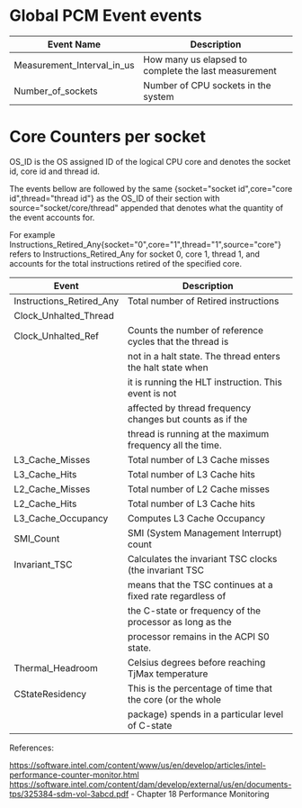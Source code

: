 # Global PCM Event      events

|     Event Name              |                                Description                                  |
|-----------------------------|-----------------------------------------------------------------------------|
| Measurement_Interval_in_us  |             How many us elapsed to complete the last measurement            |
| Number_of_sockets           |                     Number of CPU sockets in the system                     |


# Core Counters per socket

OS_ID is the OS assigned ID of the logical CPU core and denotes the socket id, core id and thread id.

The events bellow are followed by the same {socket="socket id",core="core id",thread="thread id"} as
the OS_ID of their section with source="socket/core/thread" appended that denotes what the quantity
of the event accounts for.

For example Instructions_Retired_Any{socket="0",core="1",thread="1",source="core"} refers to 
Instructions_Retired_Any for socket 0, core 1, thread 1, and accounts for the total instructions
retired of the specified core.

|          Event                                 |                   Description                                |
|------------------------------------------------|--------------------------------------------------------------|
|   Instructions_Retired_Any                     |   Total number of Retired instructions                       |
|   Clock_Unhalted_Thread                        |                                                              |
|   Clock_Unhalted_Ref                           |   Counts the number of reference cycles that the thread is   |
|                                                |   not in a halt state. The thread enters the halt state when |
|                                                |   it is running the HLT instruction. This event is not       |
|                                                |   affected by thread frequency changes but counts as if the  |
|                                                |   thread is running at the maximum frequency all the time.   |
|   L3_Cache_Misses                              |   Total number of L3 Cache misses                            |
|   L3_Cache_Hits                                |   Total number of L3 Cache hits                              |
|   L2_Cache_Misses                              |   Total number of L2 Cache misses                            |
|   L2_Cache_Hits                                |   Total number of L3 Cache hits                              |
|   L3_Cache_Occupancy                           |   Computes L3 Cache Occupancy                                |
|   SMI_Count                                    |   SMI (System Management Interrupt) count                    |
|   Invariant_TSC                                |   Calculates the invariant TSC clocks (the invariant TSC     |
|                                                |   means that the TSC continues at a fixed rate regardless of |
|                                                |   the C-state or frequency of the processor as long as the   |
|                                                |   processor remains in the ACPI S0 state.                    |
|   Thermal_Headroom                             |   Celsius degrees before reaching TjMax temperature          |
|   CStateResidency                              |   This is the percentage of time that the core (or the whole |
|                                                |   package) spends in a particular level of C-state           |                                                                                                                                            |

References:

https://software.intel.com/content/www/us/en/develop/articles/intel-performance-counter-monitor.html
https://software.intel.com/content/dam/develop/external/us/en/documents-tps/325384-sdm-vol-3abcd.pdf - Chapter 18 Performance Monitoring